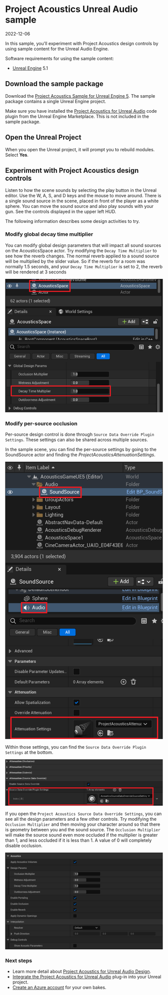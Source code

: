 # Project Acoustics Unreal Audio sample

2022-12-06

In this sample, you'll experiment with Project Acoustics design controls by using sample content for the Unreal Audio Engine.

Software requirements for using the sample content:

- [Unreal Engine](https://www.unrealengine.com/) 5.1

## Download the sample package

Download the [Project Acoustics Sample for Unreal Engine 5](https://www.microsoft.com/en-us/download/details.aspx?id=104115). The sample package contains a single Unreal Engine project.

Make sure you have installed the [Project Acoustics for Unreal Audio](https://unrealengine.com/marketplace/en-US/product/06cfe91228c04848a0f6d6f7fb7b40f0) code plugin from the Unreal Engine Marketplace. This is not included in the sample package.

## Open the Unreal Project

When you open the Unreal project, it will prompt you to rebuild modules. Select **Yes**.

## Experiment with Project Acoustics design controls

Listen to how the scene sounds by selecting the play button in the Unreal editor. Use the W, A, S, and D keys and the mouse to move around. There is a single sound source in the scene, placed in front of the player as a white sphere. You can move the sound source and also play sounds with your gun. See the controls displayed in the upper left HUD.

The following information describes some design activities to try.

### Modify global decay time multiplier

You can modify global design parameters that will impact all sound sources on the AcousticsSpace actor. Try modifying the `Decay Time Multiplier` to see how the reverb changes. The normal reverb applied to a sound source will be multiplied by the slider value. So if the reverb for a room was normally 1.5 seconds, and your `Decay Time Multiplier` is set to 2, the reverb will be rendered at 3 seconds

![The UE5 acoustics space design controls](./img/ue5-global-design-params.png)

### Modify per-source occlusion

Per-source design control is done through `Source Data Override Plugin Settings`. These settings can also be shared across multiple sources.

In the sample scene, you can find the per-source settings by going to the SoundSource actor and finding the *ProjectAcousticsAttenuationSettings*.

![Unreal Attenuation on sound actor](./img/ue5-attenuation-on-actor.png)

Within those settings, you can find the `Source Data Override Plugin Settings` at the bottom.

![Attenuation source settings](./img/native-attenuation-source-settings.png)

If you open the `Project Acoustics Source Data Override Settings`, you can see all the design parameters and a few other controls. Try modifying the `Occlusion Multiplier` and then moving your character around so that there is geometry between you and the sound source. The `Occlusion Multiplier` will make the source sound even more occluded if the multiplier is greater than 1, and less occluded if it is less than 1. A value of 0 will completely disable occlusion.

![Unreal audio source settings](./img/native-source-settings.png)

### Next steps

- Learn more detail about [Project Acoustics for Unreal Audio Design](unreal-audio-design.md).
- [Integrate the Project Acoustics for Unreal Audio](./unreal-audio-integration.md) plug-in into your Unreal project.
- [Create an Azure account](../Resources/create-azure-account.md) for your own bakes.
